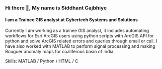 ### Hi there 👋, My name is Siddhant Gajbhiye
#### I am a Trainee GIS analyst at Cybertech Systems and Solutions
Currently I am working as a trainee GIS analyst, it includes automating workflows for Esri ArcGIS users using python scripts with ArcGIS API for python and solve ArcGIS related errors and queries through email or call. I have also worked with MATLAB to perform signal processing and making Bouguer anomaly maps for coaliferous basin of India.

Skills: MATLAB / Python / HTML / C






